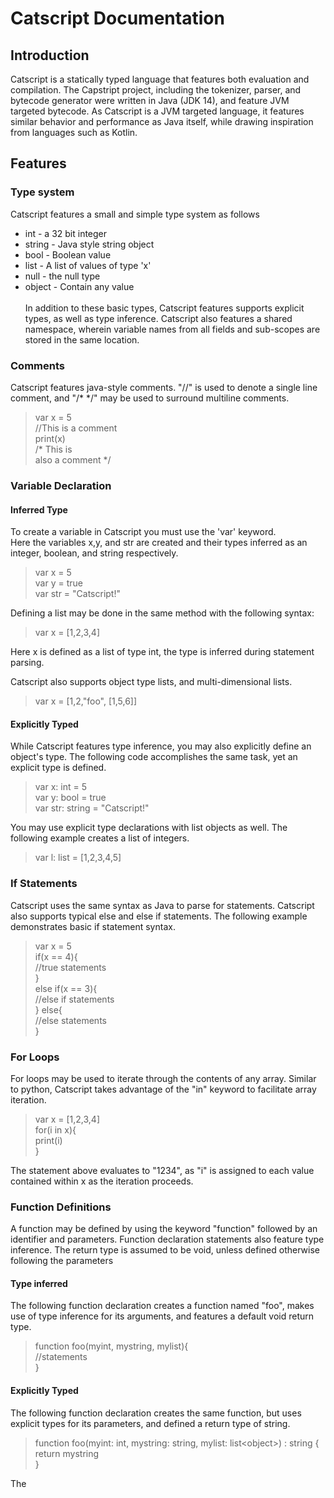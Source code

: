 # Catscript Documentation

## Introduction
Catscript is a statically typed language that features both evaluation and compilation. The Capstript project, including the tokenizer, parser, and bytecode generator were written in Java (JDK 14), and feature JVM targeted bytecode. As Catscript is a JVM targeted language, it features similar behavior and performance as Java itself, while drawing inspiration from languages such as Kotlin. 


## Features
### Type system
Catscript features a small and simple type system as follows</br>
* int - a 32 bit integer
* string - Java style string object
* bool - Boolean value
* list - A list of values of type 'x'
* null - the null type  
* object - Contain any value</br></br>
In addition to these basic types, Catscript features supports explicit types, as well as type inference. Catscript also features a shared namespace, wherein variable names from all fields and sub-scopes are stored in the same location. 


### Comments
Catscript features java-style comments. "//" is used to denote a single line comment, and "/* */" may be used to surround multiline comments.
> var x = 5</br>
> //This is a comment</br>
> print(x)</br>
> /*
> This is</br>
> also a comment
> */

### Variable Declaration
#### Inferred Type
To create a variable in Catscript you must use the 'var' keyword. </br>
Here the variables x,y, and str are created and their types inferred as an integer, boolean, and string respectively.

> var x = 5</br>
> var y = true</br>
> var str = "Catscript!"

Defining a list may be done in the same method with the following syntax:
> var x = [1,2,3,4]</br>

Here x is defined as a list of type int, the type is inferred during statement parsing.  

Catscript also supports object type lists, and multi-dimensional lists.
> var x = [1,2,"foo", [1,5,6]]

#### Explicitly Typed
While Catscript features type inference, you may also explicitly define an object's type. 
The following code accomplishes the same task, yet an explicit type is defined. 
> var x: int = 5</br>
> var y: bool = true</br>
> var str: string = "Catscript!"

You may use explicit type declarations with list objects as well. The following example creates a list of integers. 
> var l: list<int> = [1,2,3,4,5]

### If Statements
Catscript uses the same syntax as Java to parse for statements. Catscript also supports typical else and else if statements.  The following example demonstrates basic if statement syntax. 

> var x = 5</br>
> if(x == 4){</br>
>  //true statements</br>
> }</br>
> else if(x == 3){</br>
>  //else if statements</br>
> } else{</br>
> //else statements</br>
> }
### For Loops
For loops may be used to iterate through the contents of any array. Similar to python, Catscript takes advantage of the "in" keyword to facilitate array iteration.

> var x = [1,2,3,4] </br>
> for(i in x){</br>
>    print(i)</br>
> }</br>

The statement above evaluates to "1234", as "i" is assigned to each value contained within x as the iteration proceeds. 

### Function Definitions
A function may be defined by using the keyword "function" followed by an identifier and parameters. Function declaration statements also feature type inference. The return type is assumed to be void, unless defined otherwise following the parameters
#### Type inferred
The following function declaration creates a function named "foo", makes use of type inference for its arguments, and features a default void return type. 
> function foo(myint, mystring, mylist){</br>
> //statements</br>
> }</br>
#### Explicitly Typed
The following function declaration creates the same function, but uses explicit types for its parameters, and defined a return type of string.
> function foo(myint: int, mystring: string, mylist: list\<object\>) : string {</br>
> return mystring</br>
> }

The